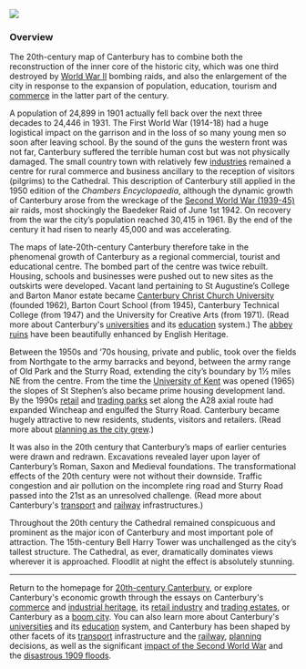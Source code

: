<a href="https://www.kent-maps.online"><img src="https://kent-map.github.io/mdpress/juncture/ve-button.png"></a>
<param ve-config title="20th-Century Canterbury: Overview" author="Richard Maltby" layout="vtl" banner="https://stor.artstor.org/stor/c35dcc83-8c83-4e82-8a7e-0d012287b919">

<param ve-entity eid="Q29303" aliases="Canterbury">
<param ve-entity eid="Q29265" aliases="Cathedral">
<param ve-entity eid="Q361" aliases="First World War">
<param ve-entity eid="Q669528" aliases="Baedeker Raid">
<param ve-entity eid="Q7592538" aliases="St Augustine">
<param ve-entity eid="Q105782453" aliases="Barton Manor">
<param ve-entity eid="Q1516684" aliases="University of Kent">
<param ve-entity eid="Q8023755" aliases="Wincheap">
<param ve-entity eid="Q279963" aliases="Sturry Road">

### Overview

The 20th-century map of Canterbury has to combine both the reconstruction of the inner core of the historic city, which was one third destroyed by [World War II](/canterbury/20c-canterbury-ww2) bombing raids, and also the enlargement of the city in response to the expansion of population, education, tourism and [commerce](/canterbury/20c-canterbury-commerce) in the latter part of the century.
<param ve-map center="Q29303" zoom="15">

A population of 24,899 in 1901 actually fell back over the next three decades to 24,446 in 1931. The First World War (1914-18) had a huge logistical impact on the garrison and in the loss of so many young men so soon after leaving school. By the sound of the guns the western front was not far, Canterbury suffered the terrible human cost but was not physically damaged. The small country town with relatively few [industries](/canterbury/20c-canterbury-industrial) remained a centre for rural commerce and business ancillary to the reception of visitors (pilgrims) to the Cathedral. This description of Canterbury still applied in the 1950 edition of the _Chambers Encyclopaedia_, although the dynamic growth of Canterbury arose from the wreckage of the [Second World War (1939-45)](/canterbury/20c-canterbury-ww2) air raids, most shockingly the Baedeker Raid of June 1st 1942. On recovery from the war the city’s population reached 30,415 in 1961. By the end of the century it had risen to nearly 45,000 and was accelerating.
<param ve-image url="https://upload.wikimedia.org/wikipedia/commons/thumb/0/02/Canterbury_Cathedral_-_Portal_Nave_Cross-spire.jpeg/1920px-Canterbury_Cathedral_-_Portal_Nave_Cross-spire.jpeg" label="Canterbury Cathedral" attribution="Hans Musil, CC-BY-SA 4.0">

The maps of late-20th-century Canterbury therefore take in the phenomenal growth of Canterbury as a regional commercial, tourist and educational centre. The bombed part of the centre was twice rebuilt. Housing, schools and businesses were pushed out to new sites as the outskirts were developed. Vacant land pertaining to St Augustine’s College and Barton Manor estate became [Canterbury Christ Church University](https://www.canterbury.ac.uk) (founded 1962), Barton Court School (from 1945), Canterbury Technical College (from 1947) and the University for Creative Arts (from 1971). (Read more about Canterbury's [universities](/canterbury/20c-canterbury-universities) and its [education](/canterbury/20c-canterbury-education) system.) The [abbey ruins](https://www.english-heritage.org.uk/visit/places/st-augustines-abbey/) have been beautifully enhanced by English Heritage.
<param ve-image url="https://upload.wikimedia.org/wikipedia/commons/thumb/f/fd/Ruins_of_St_Augustines_Abbey.JPG/2560px-Ruins_of_St_Augustines_Abbey.JPG" label="Abbey Ruins" attribution="Nessy-Pic, CC-BY-SA 3.0">

Between the 1950s and ‘70s housing, private and public, took over the fields from Northgate to the army barracks and beyond, between the army range of Old Park and the Sturry Road, extending the city’s boundary by 1½ miles NE from the centre. From the time the [University of Kent](www.kent.ac.uk) was opened (1965) the slopes of St Stephen’s also became prime housing development land. By the 1990s [retail](/canterbury/20c-canterbury-retail-store) and [trading parks](/canterbury/20c-canterbury-trading-estates) set along the A28 axial route had expanded Wincheap and engulfed the Sturry Road. Canterbury became hugely attractive to new residents, students, visitors and retailers. (Read more about [planning as the city grew](/canterbury/20c-canterbury-planning).)
<param ve-image url="https://d1nvj7b44vmgv4.cloudfront.net/w800/bra/SA_BRA_7_C_6_10hr.jpg" label="Design for the award-winning Sainsbury's Canterbury branch" attribution="Sainsbury Archive, open access">
<param ve-image url="https://stor.artstor.org/stor/71e99860-a9d4-4204-a59e-ddb2c508ef98" label="Sturry Retail Park" attribution="Michelle Crowther, by permission">
<param ve-map center="Q8023755" zoom="15">

It was also in the 20th century that Canterbury’s maps of earlier centuries were drawn and redrawn. Excavations revealed layer upon layer of Canterbury’s Roman, Saxon and Medieval foundations. The transformational effects of the 20th century were not without their downside. Traffic congestion and air pollution on the incomplete ring road and Sturry Road passed into the 21st as an unresolved challenge. (Read more about Canterbury's [transport](/canterbury/20c-canterbury-transport) and [railway](/canterbury/20c-canterbury-railway) infrastructures.)
<param ve-image url="https://upload.wikimedia.org/wikipedia/commons/e/ed/Canterbury_map%2C_1610.png" label="John Speed's depiction of Canterbury and the city walls, around 1610" attribution="John Speed, Public Domain">

Throughout the 20th century the Cathedral remained conspicuous and prominent as the major icon of Canterbury and most important pole of attraction. The 15th-century Bell Harry Tower was unchallenged as the city’s tallest structure. The Cathedral, as ever, dramatically dominates views wherever it is approached. Floodlit at night the effect is absolutely stunning.
<param ve-image url="https://upload.wikimedia.org/wikipedia/commons/thumb/0/02/Canterbury_Cathedral_-_Portal_Nave_Cross-spire.jpeg/1920px-Canterbury_Cathedral_-_Portal_Nave_Cross-spire.jpeg" label="Canterbury Cathedral" attribution="Hans Musil, CC-BY-SA 4.0">

***

Return to the homepage for [20th-century Canterbury](/canterbury/20c-canterbury-home), or explore Canterbury's economic growth through the essays on Canterbury's [commerce](/canterbury/20c-canterbury-commerce) and [industrial heritage](/canterbury/20c-canterbury-industrial), its [retail industry](/canterbury/20c-canterbury-retail-store) and [trading estates](/canterbury/20c-canterbury-trading-estates), or Canterbury as a [boom city](/canterbury/20c-canterbury-boom-city). You can also learn more about Canterbury's [universities](/canterbury/20c-canterbury-universities) and its [education](/canterbury/20c-canterbury-education) system, and Canterbury has been shaped by other facets of its [transport](/canterbury/20c-canterbury-transport) infrastructure and the [railway](/canterbury/20c-canterbury-railway), [planning](/canterbury/20c-canterbury-planning) decisions, as well as the significant [impact of the Second World War](/canterbury/20c-canterbury-ww2) and the [disastrous 1909 floods](/canterbury/20c-canterbury-floods).
<param ve-image url="https://upload.wikimedia.org/wikipedia/commons/thumb/0/02/Canterbury_Cathedral_-_Portal_Nave_Cross-spire.jpeg/1557px-Canterbury_Cathedral_-_Portal_Nave_Cross-spire.jpeg" label="Canterbury Cathedral" attribution="Hans Musil, CC BY-SA 4.0"> 
